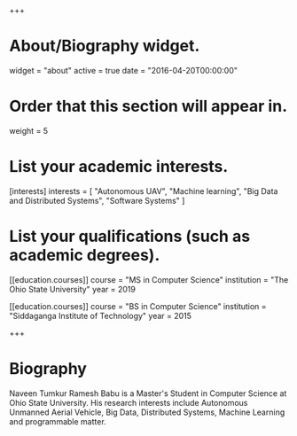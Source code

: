 +++
# About/Biography widget.
widget = "about"
active = true
date = "2016-04-20T00:00:00"

# Order that this section will appear in.
weight = 5

# List your academic interests.
[interests]
  interests = [
    "Autonomous UAV",
    "Machine learning",
    "Big Data and Distributed Systems",
    "Software Systems"
  ]

# List your qualifications (such as academic degrees).
[[education.courses]]
  course = "MS in Computer Science"
  institution = "The Ohio State University"
  year = 2019
  
[[education.courses]]
  course = "BS in Computer Science"
  institution = "Siddaganga Institute of Technology"
  year = 2015




 
+++

# Biography

Naveen Tumkur Ramesh Babu is a Master's Student in Computer Science at Ohio State University. His research interests include Autonomous Unmanned Aerial Vehicle, Big Data, Distributed Systems, Machine Learning and programmable matter.  
